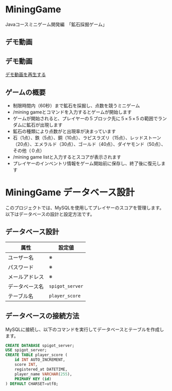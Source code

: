 # MiningGame

Javaコースミニゲーム開発編　「鉱石採掘ゲーム」

## デモ動画
## デモ動画
[デモ動画を再生する](https://github.com/user-attachments/assets/88007f69-c0a1-44ed-bf8a-41ad14110c11)


## ゲームの概要
- 制限時間内（60秒）まで鉱石を採掘し、点数を競うミニゲーム
- /mining gameとコマンドを入力するとゲームが開始します
- ゲームが開始されると、プレイヤーの５ブロック先に５×５×５の範囲でランダムに鉱石が出現します
- 鉱石の種類により点数がと出現率が決まっています
- 石（1点）、鉄（5点）、銅（10点）、ラピスラズリ（15点）、レッドストーン（20点）、エメラルド（30点）、ゴールド（40点）、ダイヤモンド（50点）、その他（０点）
- /mining game listと入力するとスコアが表示されます
- プレイヤーのインベントリ情報をゲーム開始前に保存し、終了後に復元します

# MiningGame データベース設計

このプロジェクトでは、MySQLを使用してプレイヤーのスコアを管理します。以下はデータベースの設計と設定方法です。

## データベース設計

| 属性      | 設定値             |
|---------|-----------------|
| ユーザー名   | ※               |
| パスワード   | ※               |
| メールアドレス | ※               |
| データベース名 | `spigot_server` |
| テーブル名   | `player_score`  |

## データベースの接続方法

MySQLに接続し、以下のコマンドを実行してデータベースとテーブルを作成します。

   ```sql
   CREATE DATABASE spigot_server;
   USE spigot_server;
   CREATE TABLE player_score (
       id INT AUTO_INCREMENT,
       score INT,
       registered_at DATETIME,
       player_name VARCHAR(255),
       PRIMARY KEY (id)
   ) DEFAULT CHARSET=utf8;
